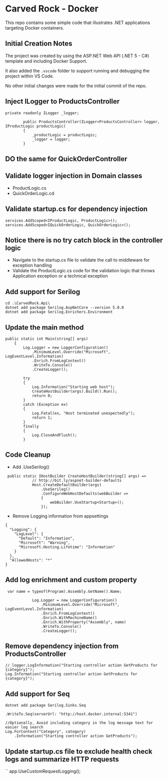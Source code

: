 # Carved Rock - Docker 
This repo contains some simple code that illustrates .NET applications targeting 
Docker containers.

## Initial Creation Notes
The project was created by using the ASP.NET Web API (.NET 5 - C#) template and including Docker Support.

It also added the `.vscode` folder to support running and debugging the project within VS Code.

No other initial changes were made for the initial commit of the repo.

## Inject ILogger to ProductsController
```
private readonly ILogger _logger;

        public ProductsController(ILogger<ProductsController> logger, IProductLogic productLogic)
        {
            _productLogic = productLogic;
            _logger = logger;
        }
```

## DO the same for QuickOrderController

## Validate logger injection in Domain classes
* ProductLogic.cs
* QuickOrderLogic.cd

## Validate startup.cs for dependency injection
```
services.AddScoped<IProductLogic, ProductLogic>();
services.AddScoped<IQuickOrderLogic, QuickOrderLogic>();
```

## Notice there is no try catch block in the controller logic
* Navigate to the startup.cs file to validate the call to middleware for exception handling 
* Validate the ProductLogic.cs code for the validation logic that throws Application exception or a technical exception

## Add support for Serilog
```
cd .\CarvedRock.Api\
dotnet add package Serilog.AspNetCore --version 5.0.0
dotnet add package Serilog.Enrichers.Environment
```

## Update the main method
```
public static int Main(string[] args)
    {
        Log.Logger = new LoggerConfiguration()
            .MinimumLevel.Override("Microsoft", LogEventLevel.Information)
            .Enrich.FromLogContext()
            .WriteTo.Console()
            .CreateLogger();

        try
        {
            Log.Information("Starting web host");
            CreateHostBuilder(args).Build().Run();
            return 0;
        }
        catch (Exception ex)
        {
            Log.Fatal(ex, "Host terminated unexpectedly");
            return 1;
        }
        finally
        {
            Log.CloseAndFlush();
        }
```

## Code Cleanup
* Add .UseSerilog()
```
 public static IHostBuilder CreateHostBuilder(string[] args) =>
		    // http://bit.ly/aspnet-builder-defaults
            Host.CreateDefaultBuilder(args)
                .UseSerilog()
                .ConfigureWebHostDefaults(webBuilder =>
                {
                    webBuilder.UseStartup<Startup>();
                });
```

* Remove Logging information from appsettings
```
{
  "Logging": {
    "LogLevel": {
      "Default": "Information",
      "Microsoft": "Warning",
      "Microsoft.Hosting.Lifetime": "Information"
    }
  },
  "AllowedHosts": "*"
}
```

## Add log enrichment and custom property
```
 var name = typeof(Program).Assembly.GetName().Name;

            Log.Logger = new LoggerConfiguration()
                .MinimumLevel.Override("Microsoft", LogEventLevel.Information)
                .Enrich.FromLogContext()
                .Enrich.WithMachineName()
                .Enrich.WithProperty("Assembly", name)
                .WriteTo.Console()
                .CreateLogger();
```

## Remove dependency injection from ProductsController
```
//_logger.LogInformation("Starting controller action GetProducts for {category}");
Log.Information("Starting controller action GetProducts for {category}");
```

## Add support for Seq
```
dotnet add package Serilog.Sinks.Seq

.WriteTo.Seq(serverUrl: "http://host.docker.internal:5341")

//Optionally, Avoid including category in the log message text for easier log search
Log.ForContext("Category", category)
    .Information("Starting controller action GetProducts");
```

## Update startup.cs file to exclude health check logs and summarize HTTP requests
``
app.UseCustomRequestLogging();
```
